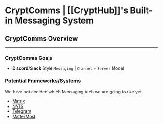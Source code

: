 # CryptComms | [[CryptHub]]'s Built-in Messaging System


## CryptComms Overview
---

### CryptComms Goals
- **Discord**/**Slack** Style `Messaging` | `Channel` + `Server` Model

### Potential Frameworks/Systems
We have not decided which Messaging tech we are going to use yet.
- [Matrix](https://matrix.org/)
- [NATS](https://github.com/nats-io)
- [Telegram](https://telegram.org)
- [MatterMost](https://mattermost.com/)
